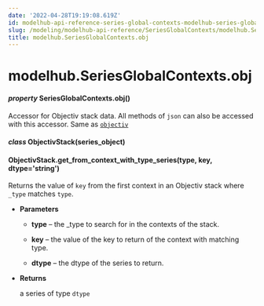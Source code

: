 ```yaml
---
date: '2022-04-28T19:19:08.619Z'
id: modelhub-api-reference-series-global-contexts-modelhub-series-global-contexts-obj
slug: /modeling/modelhub-api-reference/SeriesGlobalContexts/modelhub.SeriesGlobalContexts.obj/
title: modelhub.SeriesGlobalContexts.obj
---
```


# modelhub.SeriesGlobalContexts.obj


#### _property_ SeriesGlobalContexts.obj()
Accessor for Objectiv stack data. All methods of `json` can also be accessed with this
accessor. Same as [`objectiv`](/docs/modeling/modelhub-api-reference/SeriesGlobalContexts/modelhub.SeriesGlobalContexts.objectiv/#modelhub.SeriesGlobalContexts.objectiv)


#### _class_ ObjectivStack(series_object)
<!-- !! processed by numpydoc !! -->

#### ObjectivStack.get_from_context_with_type_series(type, key, dtype='string')
Returns the value of `key` from the first context in an Objectiv stack where `_type` matches `type`.


* **Parameters**

    
    * **type** – the _type to search for in the contexts of the stack.


    * **key** – the value of the key to return of the context with matching type.


    * **dtype** – the dtype of the series to return.



* **Returns**

    a series of type `dtype`


<!-- !! processed by numpydoc !! -->
<!-- !! processed by numpydoc !! -->
